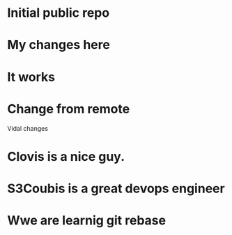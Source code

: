 # Initial public repo
# My changes here
# It works
# Change from remote
Vidal changes
# Clovis is a nice guy.
# S3Coubis is a great devops engineer
# Wwe are learnig git rebase
